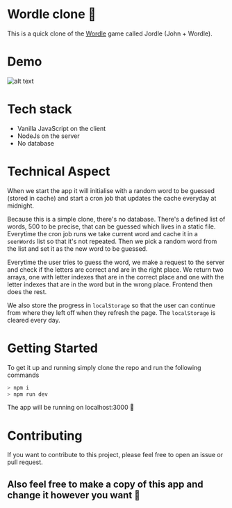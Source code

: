 # Wordle clone 👾

This is a quick clone of the [Wordle](https://www.nytimes.com/games/wordle/index.html) game called Jordle (John + Wordle).

# Demo

![alt text](https://user-images.githubusercontent.com/32618877/176718177-4d521257-2e08-49f0-a908-ed4163d7e1db.gif "Demo")

# Tech stack

- Vanilla JavaScript on the client
- NodeJs on the server
- No database

# Technical Aspect
When we start the app it will initialise with a random word to be guessed (stored in cache) and start a cron job that updates the cache everyday at midnight.

Because this is a simple clone, there's no database. There's a defined list of words, 500 to be precise, that can be guessed which lives in a static file. Everytime the cron job runs we take current word and cache it in a `seenWords` list so that it's not repeated. Then we pick a random word from the list and set it as the new word to be guessed.

Everytime the user tries to guess the word, we make a request to the server and check if the letters are correct and are in the right place. We return two arrays, one with letter indexes that are in the correct place and one with the letter indexes that are in the word but in the wrong place. Frontend then does the rest.

We also store the progress in `localStorage` so that the user can continue from where they left off when they refresh the page. The `localStorage` is cleared every day.


# Getting Started
To get it up and running simply clone the repo and run the following commands

```bash
> npm i
> npm run dev
```

The app will be running on localhost:3000 🚀

# Contributing

If you want to contribute to this project, please feel free to open an issue or pull request.

## Also feel free to make a copy of this app and change it however you want 🚀